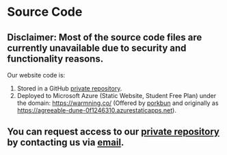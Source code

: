 # Source Code

## Disclaimer: Most of the source code files are currently unavailable due to security and functionality reasons.

Our website code is:
1. Stored in a GitHub <a href=" https://github.com/usmhic/WarmningSite">private repository</a>.
2. Deployed to Microsoft Azure (Static Website, Student Free Plan) under the domain: https://warmning.co/ (Offered by <a href="https://porkbun.com/">porkbun</a> and originally as https://agreeable-dune-0f1246310.azurestaticapps.net).

## You can request access to our <a href=" https://github.com/usmhic/WarmningSite">private repository</a> by contacting us via <a href="mailto:theclimatehackers@gmail.com">email</a>.
